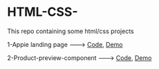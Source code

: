 # HTML-CSS-
This repo containing some html/css projects

1-Appie landing page ---> [Code](https://github.com/AbderahmanBenchalel/HTML-CSS-projects/tree/main/Appie-landing-page), [Demo](https://appie-benchalel.netlify.app/)

2-Product-preview-component ---> [Code](https://github.com/AbderahmanBenchalel/HTML-CSS-projects/tree/main/product-preview-card-component-main), [Demo](https://product-preview-component-99.netlify.app/)
